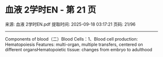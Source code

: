 # 血液 2学时EN - 第 21 页

来源: 血液 2学时EN.pdf
提取时间: 2025-09-18 03:17:21
页码: 21/96

---

Components of blood（二）Blood Cells：1、Blood cell production: Hematopoiesis
Features: multi-organ, multiple transfers, centered on different organsHematopoietic tissue: changes from embryo to adulthood